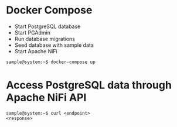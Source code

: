 # Docker Compose
- Start PostgreSQL database
- Start PGAdmin
- Run database migrations
- Seed database with sample data
- Start Apache NiFi
```
sample@system:~$ docker-compose up
```

# Access PostgreSQL data through Apache NiFi API
```
sample@system:~$ curl <endpoint>
<response>
```
